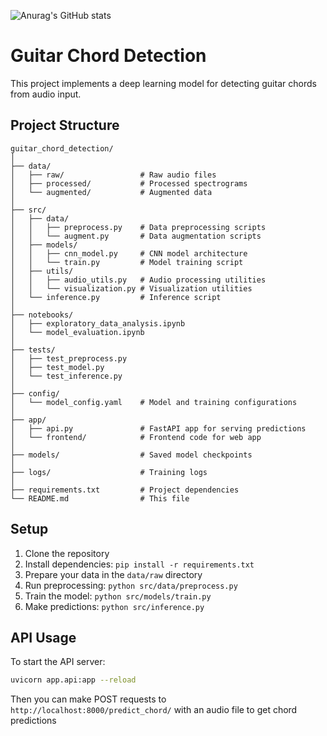 ![Anurag's GitHub stats](https://github-readme-stats.vercel.app/api?username=KaungHtetCho-22&theme=dark&show_icons=true)

# Guitar Chord Detection

This project implements a deep learning model for detecting guitar chords from audio input.

## Project Structure

```
guitar_chord_detection/
│
├── data/
│   ├── raw/                 # Raw audio files
│   ├── processed/           # Processed spectrograms
│   └── augmented/           # Augmented data
│
├── src/
│   ├── data/
│   │   ├── preprocess.py    # Data preprocessing scripts
│   │   └── augment.py       # Data augmentation scripts
│   ├── models/
│   │   ├── cnn_model.py     # CNN model architecture
│   │   └── train.py         # Model training script
│   ├── utils/
│   │   ├── audio_utils.py   # Audio processing utilities
│   │   └── visualization.py # Visualization utilities
│   └── inference.py         # Inference script
│
├── notebooks/
│   ├── exploratory_data_analysis.ipynb
│   └── model_evaluation.ipynb
│
├── tests/
│   ├── test_preprocess.py
│   ├── test_model.py
│   └── test_inference.py
│
├── config/
│   └── model_config.yaml    # Model and training configurations
│
├── app/
│   ├── api.py               # FastAPI app for serving predictions
│   └── frontend/            # Frontend code for web app
│
├── models/                  # Saved model checkpoints
│
├── logs/                    # Training logs
│
├── requirements.txt         # Project dependencies
└── README.md                # This file
```

## Setup

1. Clone the repository
2. Install dependencies: `pip install -r requirements.txt`
3. Prepare your data in the `data/raw` directory
4. Run preprocessing: `python src/data/preprocess.py`
5. Train the model: `python src/models/train.py`
6. Make predictions: `python src/inference.py`

## API Usage

To start the API server:

```bash
uvicorn app.api:app --reload
```

Then you can make POST requests to `http://localhost:8000/predict_chord/` with an audio file to get chord predictions
